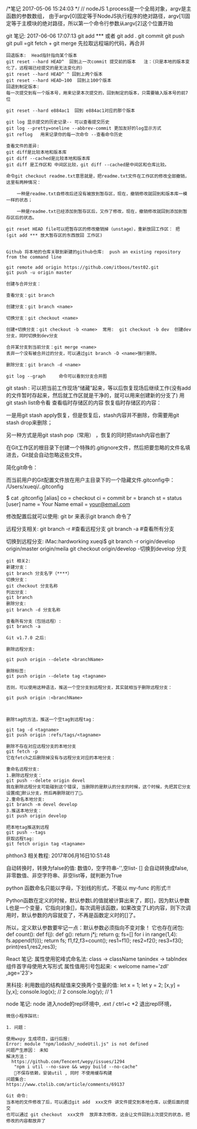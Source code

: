 /*笔记  2017-05-06 15:24:03  */
// nodeJS
1.process是一个全局对象，argv是主函数的参数数组，
由于argv[0]固定等于NodeJS执行程序的绝对路径，argv[1]固定等于主模块的绝对路径，所以第一个命令行参数从argv[2]这个位置开始

git 笔记: 2017-06-06 17:07:13
	git add ***  或者 git add .
	git commit 
	git push
	git pull =git fetch + git merge  先拉取远程端的代码，再合并

	回退版本:  Head指针指向某个版本
	git reset --hard HEAD^  回到上一次commit 提交前的版本   注：（只是本地的版本变化了，远程端已经提交的是无法变化的）
	git reset --hard HEAD^ ^ 回到上两个版本 
	git reset --hard HEAD~100  回到上100个版本
	回退到制定版本:
	每一次提交到有一个版本号，用来记录本次提交的，回到制定的版本，只需要输入版本号的前7位

	git reset --hard e884ac1  回到 e884ac1对应的那个版本

	git log 显示提交的历史记录-- 可以查看提交历史
	git log --pretty=oneline --abbrev-commit 更加友好的log显示方式
	git reflog   用来记录你的每一次命令 --查看命令历史

	查看文件的差异:
	git diff是比较本地和版本库
	git diff --cached是比较本地和版本库
	git diff 是工作区和 中间区比较，git diff --cached是中间区和仓库比较。

	命令git checkout readme.txt意思就是，把readme.txt文件在工作区的修改全部撤销，这里有两种情况：

		一种是readme.txt自修改后还没有被放到暂存区，现在，撤销修改就回到和版本库一模一样的状态；

		一种是readme.txt已经添加到暂存区后，又作了修改，现在，撤销修改就回到添加到暂存区后的状态。

	git reset HEAD file可以把暂存区的修改撤销掉（unstage），重新放回工作区： 把 (git add *** 放大暂存区的东西放回 工作区)

	
	Github 将本地的仓库关联到新建的github仓库:  push an existing repository from the command line

	git remote add origin https://github.com/itboos/test02.git
	git push -u origin master

	创建与合并分支：

	查看分支：git branch

	创建分支：git branch <name>

	切换分支：git checkout <name>

	创建+切换分支：git checkout -b <name>  常用:  git checkout -b dev  创建dev分支，同时切换到dev分支

	合并某分支到当前分支：git merge <name>
	丢弃一个没有被合并过的分支，可以通过git branch -D <name>强行删除。

	删除分支：git branch -d <name>

	git log --graph 	命令可以看到分支合并图


   git stash : 可以把当前工作现场“储藏”起来，等以后恢复现场后继续工作(没有add的文件暂时存起来，然后就工作区就是干净的，就可以用来创建新的分支了)
   用  git stash list命令看  查看临时存储区的内容
   恢复临时存储区的内容：

   一是用git stash apply恢复，但是恢复后，stash内容并不删除，你需要用git stash drop来删除；

   另一种方式是用git stash pop（常用） ，恢复的同时把stash内容也删了

   在Git工作区的根目录下创建一个特殊的.gitignore文件，然后把要忽略的文件名填进去，Git就会自动忽略这些文件。

   简化git命令：

   而当前用户的Git配置文件放在用户主目录下的一个隐藏文件.gitconfig中： /Users/xueqi/..gitconfig

   $ cat .gitconfig
   [alias]
       co = checkout
       ci = commit
       br = branch
       st = status
   [user]
       name = Your Name
       email = your@email.com

   修改配置后就可以使用:
   git br 来表示git branch 命令了

 远程分支相关:
 git branch -r #查看远程分支
 git branch -a #查看所有分支

 切换到远程分支:
	 iMac:hardworking xueqi$ git branch -r
	   origin/develop
	   origin/master
	   origin/meila
 git checkout origin/develop  -切换到develop 分支

 ```
git 相关2: 
新建分支：
git branch 分支名字（****）
切换分支：
git checkout 分支名称
列出分支：
git branch
删除分支:
git branch -d 分支名称

查看所有分支（包括远程）:
git branch -a

Git v1.7.0 之后:

删除远程分支:

git push origin --delete <branchName>
	
删除标签:
git push origin --delete tag <tagname>

否则，可以使用这种语法，推送一个空分支到远程分支，其实就相当于删除远程分支：
	
git push origin :<branchName>



删除tag的方法，推送一个空tag到远程tag：

git tag -d <tagname>
git push origin :refs/tags/<tagname>

删除不存在对应远程分支的本地分支
git fetch -p 
它在fetch之后删除掉没有与远程分支对应的本地分支：

重命名远程分支:
1.删除远程分支：
git push --delete origin devel
我在删除远程分支可能碰到这个错误, 当删除的是默认的分支的时候，这个时候，先把其它分支设置成默认分支，然后再删除就行了。
2.重命名本地分支:
git branch -m devel develop
3.推送本地分支：
git push origin develop

把本地tag推送到远程
git push --tags
获取远程tag:
git fetch origin tag <tagname>
 ```



 phthon3 相关教程: 2017年06月16日10:51:48
 
 自动转换时，转换为false的值:
 	数值0，空字符串-'',空list-  [] 会自动转换成false,
	非零数值、非空字符串、非空list等，就判断为True

python 函数命名只能以字母，下划线的形式，不能以 my-func 的形式:!!

Python函数在定义的时候，默认参数L的值就被计算出来了，即[]，因为默认参数L也是一个变量，它指向对象[]，每次调用该函数，如果改变了L的内容，则下次调用时，默认参数的内容就变了，不再是函数定义时的[]了。

所以，定义默认参数要牢记一点：默认参数必须指向不变对象！
它也存在闭包:
def count():
	def f(j):
		def g():
			return j*j;
		return g;
	fs=[]
	for  i in  range(1,4):
		fs.append(f(i));
	return fs;
f1,f2,f3=count();
res1=f1();
res2=f2();
res3=f3();
print(res1,res2,res3);

React 笔记:
属性使用驼峰式命名法:
 class -> className
 tanindex -> tabIndex
组件首字母使用大写形式
属性值用引号包起来:
< welcome  name='zdl' ,age='23'>

黑科技: 
利用数组的结构赋值来交换两个变量的值:
let x = 1;
let y = 2;
[x,y] = [y,x];
console.log(x); // 2
console.log(y); // 1



node 笔记:
 node 进入node的repl环境中, .ext / ctrl+c *2 退出repl环境，

 ```
 微信小程序踩坑:

1. 问题：

 使用wxpy 生成项目，运行后报:
 Error: module "npm/lodash/_nodeUtil.js" is not defined
 问题产生原因： 未知
 解决方法：
   https://github.com/Tencent/wepy/issues/1294
    "npm i util --no-save && wepy build --no-cache"
    不保存依赖，安装util , 同时 不使用缓存构建
 问题集合:
 https://www.ctolib.com/article/comments/69137

 Git 命令:
 当本地的文件修改了后，可以通过git add  xxx文件 讲文件提交到本地仓库，以便后面的提交
也可以通过 git checkout  xxx文件  放弃本次修改，这会让文件回到上次提交的状态，把修改的内容都放弃了

 ```
